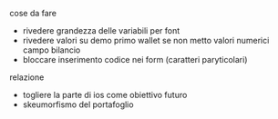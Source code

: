 cose da fare 
- rivedere grandezza delle variabili per font 
- rivedere valori su demo primo wallet se non metto valori numerici campo bilancio 
- bloccare inserimento codice nei form (caratteri paryticolari)


relazione 
- togliere la parte di ios come obiettivo futuro
- skeumorfismo del portafoglio 

